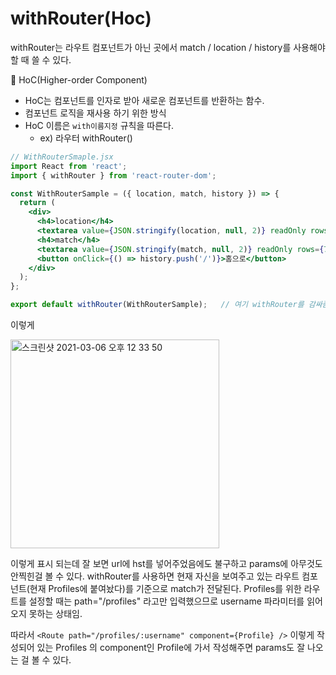 # withRouter(Hoc)

withRouter는 라우트 컴포넌트가 아닌 곳에서 match / location / history를 사용해야할 때 쓸 수 있다.

📌 HoC(Higher-order Component)

- HoC는 컴포넌트를 인자로 받아 새로운 컴포넌트를 반환하는 함수.
- 컴포넌트 로직을 재사용 하기 위한 방식
- HoC 이름은 `with이름지정` 규칙을 따른다.
  - ex) 라우터 withRouter()

```jsx
// WithRouterSmaple.jsx
import React from 'react';
import { withRouter } from 'react-router-dom';

const WithRouterSample = ({ location, match, history }) => {
  return (
    <div>
      <h4>location</h4>
      <textarea value={JSON.stringify(location, null, 2)} readOnly rows={7} />
      <h4>match</h4>
      <textarea value={JSON.stringify(match, null, 2)} readOnly rows={7} />
      <button onClick={() => history.push('/')}>홈으로</button>
    </div>
  );
};

export default withRouter(WithRouterSample);   // 여기 withRouter를 감싸줌
```

이렇게

<img width="334" alt="스크린샷 2021-03-06 오후 12 33 50" src="https://user-images.githubusercontent.com/59427983/110193631-60caa280-7e78-11eb-8ecf-f9931ce3b911.png">

이렇게 표시 되는데 잘 보면 url에 hst를 넣어주었음에도 불구하고 params에 아무것도 안찍힌걸 볼 수 있다. withRouter를 사용하면 현재 자신을 보여주고 있는 라우트 컴포넌트(현재 Profiles에 붙여놨다)를 기준으로 match가 전달된다. Profiles를 위한 라우트를 설정할 때는 path="/profiles" 라고만 입력했으므로 username 파라미터를 읽어오지 못하는 상태임.

따라서 `<Route path="/profiles/:username" component={Profile} />` 이렇게 작성되어 있는 Profiles 의 component인 Profile에 가서 작성해주면 params도 잘 나오는 걸 볼 수 있다.
